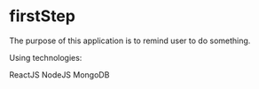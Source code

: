 # firstStep

The purpose of this application is to remind user to do something.

Using technologies:

ReactJS
NodeJS
MongoDB